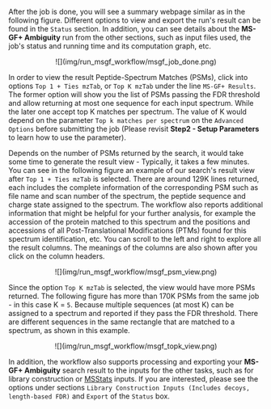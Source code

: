After the job is done, you will see a summary webpage similar as in the following figure.
Different options to view and export the run's result can be found in the `Status` section.
In addition, you can see details about the **MS-GF+ Ambiguity** run from the other sections, such as input files used, the job's status and running time and its computation graph, etc.

<center>
![](img/run_msgf_workflow/msgf_job_done.png)
</center>

In order to view the result Peptide-Spectrum Matches (PSMs), click into options `Top 1 + Ties mzTab`, or `Top K mzTab` under the line `MS-GF+ Results`.
The former option will show you the list of PSMs passing the FDR threshold and allow returning at most one sequence for each input spectrum.
While the later one accept top K matches per spectrum.
The value of K would depend on the parameter `Top k matches per spectrum` on the `Advanced Options` before submitting the job (Please revisit **Step2 - Setup Parameters** to learn how to use the parameter).

Depends on the number of PSMs returned by the search, it would take some time to generate the result view - Typically, it takes a few minutes.
You can see in the following figure an example of our search's result view after `Top 1 + Ties mzTab` is selected.
There are around 129K lines returned, each includes the complete information of the corresponding PSM such as file name and scan number of the spectrum, the peptide sequence and charge state assigned to the spectrum.
The workflow also reports additional information that might be helpful for your further analysis, for example the accession of the protein matched to this spectrum
and the positions and accessions of all Post-Translational Modifications (PTMs) found for this spectrum identification, etc.
You can scroll to the left and right to explore all the result columns.
The meanings of the columns are also shown after you click on the column headers.

<center>
![](img/run_msgf_workflow/msgf_psm_view.png)
</center>

Since the option `Top K mzTab` is selected, the view would have more PSMs returned. The following figure has more than 170K PSMs from the same job - in this case K = `5`.
Because multiple sequences (at most K) can be assigned to a spectrum and reported if they pass the FDR threshold.
There are different sequences in the same rectangle that are matched to a spectrum, as shown in this example.

<center>
![](img/run_msgf_workflow/msgf_topk_view.png)
</center>

In addition, the workflow also supports processing and exporting your **MS-GF+ Ambiguity** search result to the inputs for the other tasks,
such as for library construction or [MSStats](https://ccms-ucsd.github.io/MassIVEDocumentation/#quant/3_msstats_workflow_1_upload_data/) inputs.
If you are interested, please see the options under sections `Library Construction Inputs (Includes decoys, length-based FDR)` and `Export` of the `Status` box.